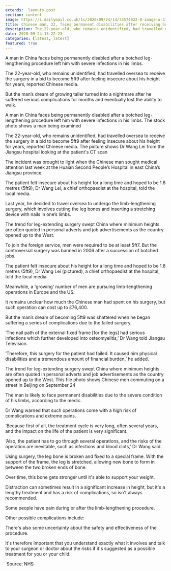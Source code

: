 ```yaml
---
extends: _layouts.post
section: content
image: https://i.dailymail.co.uk/1s/2020/09/24/14/33574922-0-image-a-37_1600955991556.jpg 
title: Chinese man, 22, faces permanent disabilities after receiving botched leg-lengthening surgery 
description: The 22-year-old, who remains unidentified, had travelled oversea to receive the surgery in a bid to become 5ft9 after feeling insecure about his height for years, reported Chinese media. 
date: 2020-09-24-15-22-23 
categories: [latest, latest] 
featured: true 
--- 
```

A man in China faces being permanently disabled after a botched leg-lengthening procedure left him with severe infections in his limbs.

The 22-year-old, who remains unidentified, had travelled oversea to receive the surgery in a bid to become 5ft9 after feeling insecure about his height for years, reported Chinese media.

But the man’s dream of growing taller turned into a nightmare after he suffered serious complications for months and eventually lost the ability to walk.

A man in China faces being permanently disabled after a botched leg-lengthening procedure left him with severe infections in his limbs. The stock photo shows a man being examined

The 22-year-old, who remains unidentified, had travelled oversea to receive the surgery in a bid to become 5ft9 after feeling insecure about his height for years, reported Chinese media. The picture shows Dr Wang Lei from the Jiangsu hospital looking at the patient's CT scan

The incident was brought to light when the Chinese man sought medical attention last week at the Huaian Second People’s Hospital in east China’s Jiangsu province.

The patient felt insecure about his height for a long time and hoped to be 1.8 metres (5ft9), Dr Wang Lei, a chief orthopaedist at the hospital, told the local media.

Last year, he decided to travel oversea to undergo the limb-lengthening surgery, which involves cutting the leg bones and inserting a stretching device with nails in one’s limbs.

The trend for leg-extending surgery swept China where minimum heights are often quoted in personal adverts and job advertisements as the country opened up to the West.

To join the foreign service, men were required to be at least 5ft7. But the controversial surgery was banned in 2006 after a succession of botched jobs.

The patient felt insecure about his height for a long time and hoped to be 1.8 metres (5ft9), Dr Wang Lei (pictured), a chief orthopaedist at the hospital, told the local media

Meanwhile, a 'growing' number of men are pursuing limb-lengthening operations in Europe and the US.

It remains unclear how much the Chinese man had spent on his surgery, but such operation can cost up to £76,400.

But the man’s dream of becoming 5ft9 was shattered when he began suffering a series of complications due to the failed surgery.

‘The nail path of the external fixed frame [for the legs] had serious infections which further developed into osteomyelitis,’ Dr Wang told Jiangsu Television.

‘Therefore, this surgery for the patient had failed. It caused him physical disabilities and a tremendous amount of financial burden,’ he added.

The trend for leg-extending surgery swept China where minimum heights are often quoted in personal adverts and job advertisements as the country opened up to the West. This file photo shows Chinese men commuting on a street in Beijing on September 24

The man is likely to face permanent disabilities due to the severe condition of his limbs, according to the medic.

Dr Wang warned that such operations come with a high risk of complications and extreme pains.

‘Because first of all, the treatment cycle is very long, often several years, and the impact on the life of the patient is very significant.

‘Also, the patient has to go through several operations, and the risks of the operation are inevitable, such as infections and blood clots,’ Dr Wang said.

Using surgery, the leg bone is broken and fixed to a special frame. With the support of the frame, the leg is stretched, allowing new bone to form in between the two broken ends of bone.

Over time, this bone gets stronger until it's able to support your weight.

Distraction can sometimes result in a significant increase in height, but it's a lengthy treatment and has a risk of complications, so isn't always recommended.

Some people have pain during or after the limb-lengthening procedure.

Other possible complications include:

There's also some uncertainty about the safety and effectiveness of the procedure.

It's therefore important that you understand exactly what it involves and talk to your surgeon or doctor about the risks if it's suggested as a possible treatment for you or your child.

 Source: NHS


